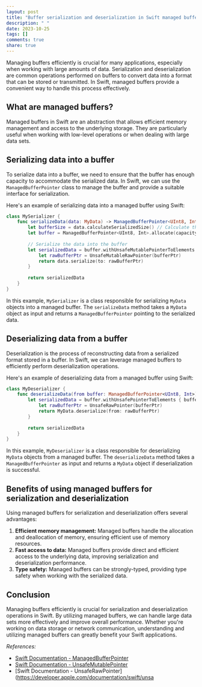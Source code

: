 ```yaml
---
layout: post
title: "Buffer serialization and deserialization in Swift managed buffers"
description: " "
date: 2023-10-25
tags: []
comments: true
share: true
---
```


Managing buffers efficiently is crucial for many applications, especially when working with large amounts of data. Serialization and deserialization are common operations performed on buffers to convert data into a format that can be stored or transmitted. In Swift, managed buffers provide a convenient way to handle this process effectively.

## What are managed buffers?
Managed buffers in Swift are an abstraction that allows efficient memory management and access to the underlying storage. They are particularly useful when working with low-level operations or when dealing with large data sets.

## Serializing data into a buffer
To serialize data into a buffer, we need to ensure that the buffer has enough capacity to accommodate the serialized data. In Swift, we can use the `ManagedBufferPointer` class to manage the buffer and provide a suitable interface for serialization.

Here's an example of serializing data into a managed buffer using Swift:

```swift
class MySerializer {
    func serializeData(data: MyData) -> ManagedBufferPointer<UInt8, Int> {
        let bufferSize = data.calculateSerializedSize() // Calculate the size of the serialized data
        let buffer = ManagedBufferPointer<UInt8, Int>.allocate(capacity: bufferSize) // Allocate a buffer with the calculated size
        
        // Serialize the data into the buffer
        let serializedData = buffer.withUnsafeMutablePointerToElements { bufferPtr in
            let rawBufferPtr = UnsafeMutableRawPointer(bufferPtr)
            return data.serialize(to: rawBufferPtr)
        }
        
        return serializedData
    }
}
```

In this example, `MySerializer` is a class responsible for serializing `MyData` objects into a managed buffer. The `serializeData` method takes a `MyData` object as input and returns a `ManagedBufferPointer` pointing to the serialized data.

## Deserializing data from a buffer
Deserialization is the process of reconstructing data from a serialized format stored in a buffer. In Swift, we can leverage managed buffers to efficiently perform deserialization operations.

Here's an example of deserializing data from a managed buffer using Swift:

```swift
class MyDeserializer {
    func deserializeData(from buffer: ManagedBufferPointer<UInt8, Int>) -> MyData? {
        let serializedData = buffer.withUnsafePointerToElements { bufferPtr in
            let rawBufferPtr = UnsafeRawPointer(bufferPtr)
            return MyData.deserialize(from: rawBufferPtr)
        }
        
        return serializedData
    }
}
```

In this example, `MyDeserializer` is a class responsible for deserializing `MyData` objects from a managed buffer. The `deserializeData` method takes a `ManagedBufferPointer` as input and returns a `MyData` object if deserialization is successful.

## Benefits of using managed buffers for serialization and deserialization
Using managed buffers for serialization and deserialization offers several advantages:

1. **Efficient memory management:** Managed buffers handle the allocation and deallocation of memory, ensuring efficient use of memory resources.
2. **Fast access to data:** Managed buffers provide direct and efficient access to the underlying data, improving serialization and deserialization performance.
3. **Type safety:** Managed buffers can be strongly-typed, providing type safety when working with the serialized data.

## Conclusion
Managing buffers efficiently is crucial for serialization and deserialization operations in Swift. By utilizing managed buffers, we can handle large data sets more effectively and improve overall performance. Whether you're working on data storage or network communication, understanding and utilizing managed buffers can greatly benefit your Swift applications.

_References:_
- [Swift Documentation - ManagedBufferPointer](https://developer.apple.com/documentation/swift/managedbufferpointer)
- [Swift Documentation - UnsafeMutablePointer](https://developer.apple.com/documentation/swift/unsafemutablepointer)
- [Swift Documentation - UnsafeRawPointer](https://developer.apple.com/documentation/swift/unsa